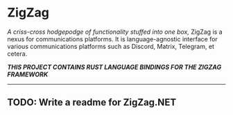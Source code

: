 # ZigZag

*A criss-cross hodgepodge of functionality stuffed into one box,* ZigZag is a nexus for communications platforms.
It is language-agnostic interface for various communications platforms such as Discord, Matrix, Telegram, et cetera.

***THIS PROJECT CONTAINS RUST LANGUAGE BINDINGS FOR THE ZIGZAG FRAMEWORK***

---

## TODO: Write a readme for ZigZag.NET
